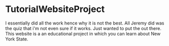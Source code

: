 # TutorialWebsiteProject
I essentially did all the work hence why it is not the best. All Jeremy did was the quiz that i'm not even sure if it works. Just wanted to put the out there. This website is a an educational project in which you can learn about New York State.
